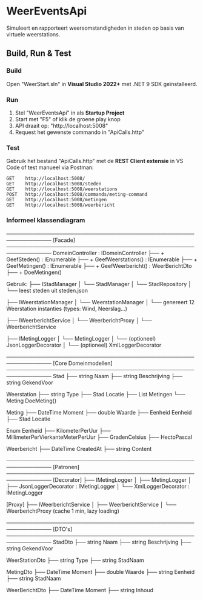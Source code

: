 # WeerEventsApi

Simuleert en rapporteert weersomstandigheden in steden op basis van virtuele weerstations.


## Build, Run & Test

### Build
Open "WeerStart.sln" in **Visual Studio 2022+** met .NET 9 SDK geïnstalleerd.

### Run
1. Stel "WeerEventsApi" in als **Startup Project**
2. Start met "F5" of klik de groene play knop
3. API draait op: "http://localhost:5008"
4. Request het gewenste commando in "ApiCalls.http"

### Test
Gebruik het bestand "ApiCalls.http" met de **REST Client extensie** in VS Code of test manueel via Postman:

```http
GET    http://localhost:5008/
GET    http://localhost:5008/steden
GET    http://localhost:5008/weerstations
POST   http://localhost:5008/commands/meting-command
GET    http://localhost:5008/metingen
GET    http://localhost:5008/weerbericht
```

### Informeel klassendiagram
──────────────────────────────────────────────────────────────
[Facade]
──────────────────────────────────────────────────────────────
DomeinController : IDomeinController
├── + GeefSteden() : IEnumerable<StadDto>
├── + GeefWeerstations() : IEnumerable<WeerStationDto>
├── + GeefMetingen() : IEnumerable<MetingDto>
├── + GeefWeerbericht() : WeerBerichtDto
├── + DoeMetingen()

Gebruik:
├── IStadManager
│   └── StadManager
│       └── StadRepository
│           └── leest steden uit steden.json

├── IWeerstationManager
│   └── WeerstationManager
│       └── genereert 12 Weerstation instanties (types: Wind, Neerslag...)

├── IWeerberichtService
│   └── WeerberichtProxy
│       └── WeerberichtService

├── IMetingLogger
│   └── MetingLogger
│       └── (optioneel) JsonLoggerDecorator
│       └── (optioneel) XmlLoggerDecorator

──────────────────────────────────────────────────────────────
[Core Domeinmodellen]
──────────────────────────────────────────────────────────────
Stad
├── string Naam
├── string Beschrijving
├── string GekendVoor

Weerstation
├── string Type
├── Stad Locatie
├── List<Meting> Metingen
└── Meting DoeMeting()

Meting
├── DateTime Moment
├── double Waarde
├── Eenheid Eenheid
├── Stad Locatie

Enum Eenheid
├── KilometerPerUur
├── MillimeterPerVierkanteMeterPerUur
├── GradenCelsius
├── HectoPascal

Weerbericht
├── DateTime CreatedAt
├── string Content

──────────────────────────────────────────────────────────────
[Patronen]
──────────────────────────────────────────────────────────────
[Decorator]
├── IMetingLogger
│   ├── MetingLogger
│   ├── JsonLoggerDecorator : IMetingLogger
│   └── XmlLoggerDecorator : IMetingLogger

[Proxy]
├── IWeerberichtService
│   ├── WeerberichtService
│   └── WeerberichtProxy (cache 1 min, lazy loading)

──────────────────────────────────────────────────────────────
[DTO's]
──────────────────────────────────────────────────────────────
StadDto
├── string Naam
├── string Beschrijving
├── string GekendVoor

WeerStationDto
├── string Type
├── string StadNaam

MetingDto
├── DateTime Moment
├── double Waarde
├── string Eenheid
├── string StadNaam

WeerBerichtDto
├── DateTime Moment
├── string Inhoud
